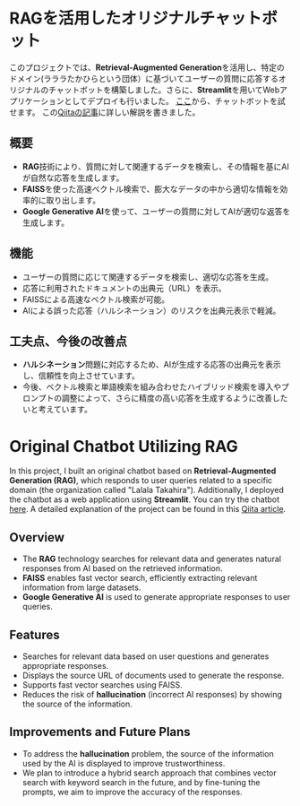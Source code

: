 
# RAGを活用したオリジナルチャットボット

このプロジェクトでは、**Retrieval-Augmented Generation**を活用し、特定のドメイン(ラララたかひらという団体）に基づいてユーザーの質問に応答するオリジナルのチャットボットを構築しました。さらに、**Streamlit**を用いてWebアプリケーションとしてデプロイも行いました。
[ここ](https://lalala-takahira-chatbot.streamlit.app/)から、チャットボットを試せます。
この[Qiitaの記事](https://qiita.com/HayatoF/items/cc6477e1f7ab717c4cd6)に詳しい解説を書きました。

## 概要

- **RAG**技術により、質問に対して関連するデータを検索し、その情報を基にAIが自然な応答を生成します。
- **FAISS**を使った高速ベクトル検索で、膨大なデータの中から適切な情報を効率的に取り出します。
- **Google Generative AI**を使って、ユーザーの質問に対してAIが適切な返答を生成します。

## 機能

- ユーザーの質問に応じて関連するデータを検索し、適切な応答を生成。
- 応答に利用されたドキュメントの出典元（URL）を表示。
- FAISSによる高速なベクトル検索が可能。
- AIによる誤った応答（ハルシネーション）のリスクを出典元表示で軽減。

## 工夫点、今後の改善点

- **ハルシネーション**問題に対応するため、AIが生成する応答の出典元を表示し、信頼性を向上させています。
- 今後、ベクトル検索と単語検索を組み合わせたハイブリッド検索を導入やプロンプトの調整によって、さらに精度の高い応答を生成するように改善したいと考えています。



# Original Chatbot Utilizing RAG

In this project, I built an original chatbot based on **Retrieval-Augmented Generation (RAG)**, which responds to user queries related to a specific domain (the organization called "Lalala Takahira"). Additionally, I deployed the chatbot as a web application using **Streamlit**. You can try the chatbot [here](https://lalala-takahira-chatbot.streamlit.app/). A detailed explanation of the project can be found in this [Qiita article](https://qiita.com/HayatoF/items/cc6477e1f7ab717c4cd6).

## Overview

- The **RAG** technology searches for relevant data and generates natural responses from AI based on the retrieved information.
- **FAISS** enables fast vector search, efficiently extracting relevant information from large datasets.
- **Google Generative AI** is used to generate appropriate responses to user queries.

## Features

- Searches for relevant data based on user questions and generates appropriate responses.
- Displays the source URL of documents used to generate the response.
- Supports fast vector searches using FAISS.
- Reduces the risk of **hallucination** (incorrect AI responses) by showing the source of the information.

## Improvements and Future Plans

- To address the **hallucination** problem, the source of the information used by the AI is displayed to improve trustworthiness.
- We plan to introduce a hybrid search approach that combines vector search with keyword search in the future, and by fine-tuning the prompts, we aim to improve the accuracy of the responses.
